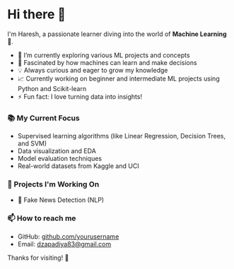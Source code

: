 # Hi there 👋

I'm Haresh, a passionate learner diving into the world of **Machine Learning** 🤖.

- 🔭 I’m currently exploring various ML projects and concepts
- 🧠 Fascinated by how machines can learn and make decisions
- 💡 Always curious and eager to grow my knowledge
- 📈 Currently working on beginner and intermediate ML projects using Python and Scikit-learn
- ⚡ Fun fact: I love turning data into insights!

### 📚 My Current Focus
- Supervised learning algorithms (like Linear Regression, Decision Trees, and SVM)
- Data visualization and EDA
- Model evaluation techniques
- Real-world datasets from Kaggle and UCI

### 📌 Projects I'm Working On
- 🔄 Fake News Detection (NLP)

### 📫 How to reach me
- GitHub: [github.com/yourusername](https://github.com/yourusername)
- Email: dzapadiya83@gmail.com

Thanks for visiting! 🌟
